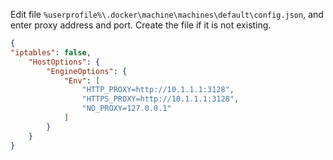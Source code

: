 

Edit file `%userprofile%\.docker\machine\machines\default\config.json`, and enter proxy address and port. Create the file if it is not existing.


```json
{
"iptables": false,
    "HostOptions": {
        "EngineOptions": {
            "Env": [
                "HTTP_PROXY=http://10.1.1.1:3128", 
                "HTTPS_PROXY=http://10.1.1.1:3128", 
                "NO_PROXY=127.0.0.1"
            ]
        } 
    }
}
```
